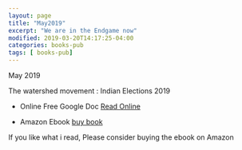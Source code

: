```yaml
---
layout: page
title: "May2019"
excerpt: "We are in the Endgame now"
modified: 2019-03-20T14:17:25-04:00
categories: books-pub
tags: [ books-pub]
---
```


May 2019

The watershed movement : Indian Elections 2019


* Online Free Google Doc
[Read Online](https://docs.google.com/document/d/1QB1diRvT4YOZzF3sSNy0vbRucD4E0CLx7TL8HNOOEYw/edit?usp=sharing)


* Amazon Ebook [buy book](https://amzn.to/2XTVaqh)

If you like what i read, Please consider buying the ebook on Amazon
